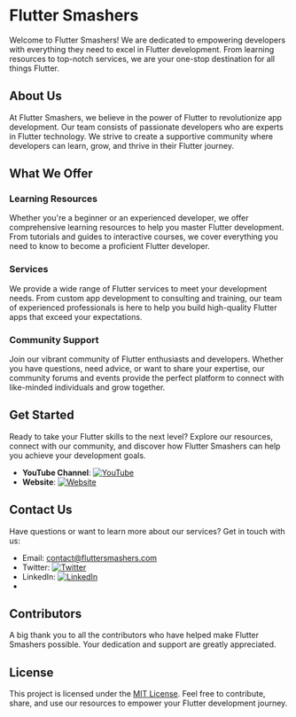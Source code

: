 # Flutter Smashers

Welcome to Flutter Smashers! We are dedicated to empowering developers with everything they need to excel in Flutter development. From learning resources to top-notch services, we are your one-stop destination for all things Flutter.

## About Us

At Flutter Smashers, we believe in the power of Flutter to revolutionize app development. Our team consists of passionate developers who are experts in Flutter technology. We strive to create a supportive community where developers can learn, grow, and thrive in their Flutter journey.

## What We Offer

### Learning Resources

Whether you're a beginner or an experienced developer, we offer comprehensive learning resources to help you master Flutter development. From tutorials and guides to interactive courses, we cover everything you need to know to become a proficient Flutter developer.

### Services

We provide a wide range of Flutter services to meet your development needs. From custom app development to consulting and training, our team of experienced professionals is here to help you build high-quality Flutter apps that exceed your expectations.

### Community Support

Join our vibrant community of Flutter enthusiasts and developers. Whether you have questions, need advice, or want to share your expertise, our community forums and events provide the perfect platform to connect with like-minded individuals and grow together.

## Get Started

Ready to take your Flutter skills to the next level? Explore our resources, connect with our community, and discover how Flutter Smashers can help you achieve your development goals.

- **YouTube Channel**: [![YouTube](https://img.shields.io/badge/YouTube-Flutter%20Smashers-red?style=flat-square&logo=youtube)](https://www.youtube.com/channel/UC4etn-xTux0FsMXYGVKDKYg)
- **Website**: [![Website](https://img.shields.io/badge/Website-Flutter%20Smashers-blue?style=flat-square&logo=google-chrome)](https://www.fluttersmashers.co)

## Contact Us

Have questions or want to learn more about our services? Get in touch with us:

- Email: contact@fluttersmashers.com
- Twitter: [![Twitter](https://img.shields.io/twitter/follow/FlutterSmashers?style=social)](https://twitter.com/FlutterSmashers)
- LinkedIn: [![LinkedIn](https://img.shields.io/badge/LinkedIn-Flutter%20Smashers-blue?style=flat-square&logo=linkedin)](https://www.linkedin.com/company/fluttersmashers)
- 

## Contributors

A big thank you to all the contributors who have helped make Flutter Smashers possible. Your dedication and support are greatly appreciated.

## License

This project is licensed under the [MIT License](LICENSE). Feel free to contribute, share, and use our resources to empower your Flutter development journey.

